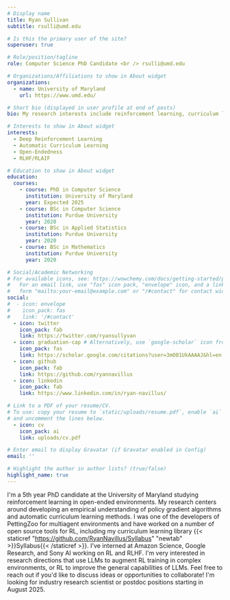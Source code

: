 ```yaml
---
# Display name
title: Ryan Sullivan
subtitle: rsulli@umd.edu

# Is this the primary user of the site?
superuser: true

# Role/position/tagline
role: Computer Science PhD Candidate <br /> rsulli@umd.edu

# Organizations/Affiliations to show in About widget
organizations:
  - name: University of Maryland
    url: https://www.umd.edu/

# Short bio (displayed in user profile at end of posts)
bio: My research interests include reinforcement learning, curriculum learning, and training agents in multi-agent or open-ended environments.

# Interests to show in About widget
interests:
  - Deep Reinforcement Learning
  - Automatic Curriculum Learning
  - Open-Endedness
  - RLHF/RLAIF

# Education to show in About widget
education:
  courses:
    - course: PhD in Computer Science
      institution: University of Maryland
      year: Expected 2025
    - course: BSc in Computer Science
      institution: Purdue University
      year: 2020
    - course: BSc in Applied Statistics
      institution: Purdue University
      year: 2020
    - course: BSc in Mathematics
      institution: Purdue University
      year: 2020

# Social/Academic Networking
# For available icons, see: https://wowchemy.com/docs/getting-started/page-builder/#icons
#   For an email link, use "fas" icon pack, "envelope" icon, and a link in the
#   form "mailto:your-email@example.com" or "/#contact" for contact widget.
social:
#  - icon: envelope
#    icon_pack: fas
#    link: '/#contact'
  - icon: twitter
    icon_pack: fab
    link: https://twitter.com/ryansullyvan
  - icon: graduation-cap # Alternatively, use `google-scholar` icon from `ai` icon pack
    icon_pack: fas
    link: https://scholar.google.com/citations?user=3mO01UkAAAAJ&hl=en
  - icon: github
    icon_pack: fab
    link: https://github.com/ryannavillus
  - icon: linkedin
    icon_pack: fab
    link: https://www.linkedin.com/in/ryan-navillus/

# Link to a PDF of your resume/CV.
# To use: copy your resume to `static/uploads/resume.pdf`, enable `ai` icons in `params.toml`,
# and uncomment the lines below.
  - icon: cv
    icon_pack: ai
    link: uploads/cv.pdf

# Enter email to display Gravatar (if Gravatar enabled in Config)
email: ''

# Highlight the author in author lists? (true/false)
highlight_name: true
---
```


I'm a 5th year PhD candidate at the University of Maryland studying reinforcement learning in open-ended environments. My research centers around developing an empirical understanding of policy gradient algorithms and automatic curriculum learning methods. I was one of the developers of PettingZoo for multiagent environments and have worked on a number of open source tools for RL, including my curriculum learning library {{< staticref "https://github.com/RyanNavillus/Syllabus" "newtab" >}}Syllabus{{< /staticref >}}. I've interned at Amazon Science, Google Research, and Sony AI working on RL and RLHF. I'm very interested in research directions that use LLMs to augment RL training in complex environments, or RL to improve the general capabilities of LLMs. Feel free to reach out if you'd like to discuss ideas or opportunities to collaborate! I'm looking for industry research scientist or postdoc positions starting in August 2025.
